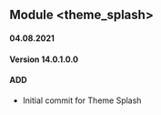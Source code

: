 ## Module <theme_splash>

#### 04.08.2021
#### Version 14.0.1.0.0
#### ADD
- Initial commit for Theme Splash